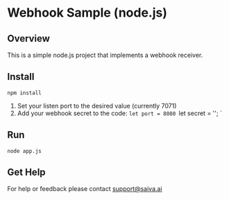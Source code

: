 # Webhook Sample (node.js)

## Overview
This is a simple node.js project that implements a webhook receiver. 

## Install
`npm install`

1. Set your listen port to the desired value (currently 7071)
2. Add your webhook secret to the code: `let port = 8080
`let secret = '<YOUR WEBHOOK SECRET KEY>';
`
## Run
`node app.js`

## Get Help
For help or feedback please contact support@saiva.ai
